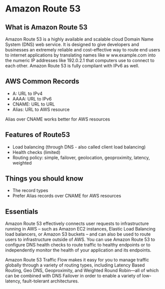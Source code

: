 # Amazon Route 53

## What is Amazon Route 53
Amazon Route 53 is a highly available and scalable cloud Domain Name System (DNS) web
service. It is designed to give developers and businesses an extremely reliable and cost-effective
way to route end users to internet applications by translating names like w ww.example.com
into the numeric IP addresses like 192.0.2.1 that computers use to connect to each other.
Amazon Route 53 is fully compliant with IPv6 as well.

## AWS Common Records
* A: URL to IPv4
* AAAA: URL to IPv6
* CNAME: URL to URL
* Alias: URL to AWS resource

Alias over CNAME works better for AWS resources

## Features of Route53
* Load balancing (through DNS - also called client load balancing)
* Health checks (limited)
* Routing policy: simple, failover, geolocation, geoproximity, latency, weighted


## Things you should know
* The record types
* Prefer Alias records over CNAME for AWS resources

## Essentials
Amazon Route 53 effectively connects user requests to infrastructure running in AWS – such as Amazon EC2 instances, Elastic Load Balancing load balancers, or Amazon S3 buckets – and can also be used to route users to infrastructure outside of AWS. You can use Amazon Route 53 to configure DNS health checks to route traffic to healthy endpoints or to independently monitor the health of your application and its endpoints. 

Amazon Route 53 Traffic Flow makes it easy for you to manage traffic globally through a variety of routing types, including Latency Based Routing, Geo DNS, Geoproximity, and Weighted Round Robin—all of which can be combined with DNS Failover in order to enable a variety of low-latency, fault-tolerant architectures.

